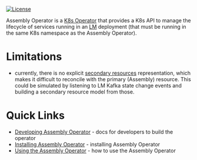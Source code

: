 [![License](https://img.shields.io/badge/License-Apache%202.0-blue.svg)](https://opensource.org/licenses/Apache-2.0)

Assembly Operator is a [K8s Operator](https://coreos.com/operators/) that provides a K8s API to manage the lifecycle of services running in an [LM](http://servicelifecyclemanager.com/2.1.0/) deployment (that must be running in the same K8s namespace as the Assembly Operator).

# Limitations

* currently, there is no explicit [secondary resources](https://github.com/operator-framework/operator-sdk/blob/master/doc/user-guide.md) representation, which makes it difficult to reconcile with the primary (Assembly) resource. This could be simulated by listening to LM Kafka state change events and building a secondary resource model from those.

# Quick Links

- [Developing Assembly Operator](./docs/developing.md) - docs for developers to build the operator
- [Installing Assembly Operator](./docs/installation.md) - installing Assembly Operator
- [Using the Assembly Operator](./docs/dist-docs/USAGE.md) - how to use the Assembly Operator